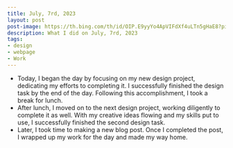 ```yaml
---
title: July, 7rd, 2023
layout: post
post-image: https://th.bing.com/th/id/OIP.E9yyYo4ApVIFdXf4uLTn5gHaE8?pid=ImgDet&rs=1
description: What I did on July, 7rd, 2023
tags:
- design
- webpage
- Work
---
```


- Today, I began the day by focusing on my new design project, dedicating my efforts to completing it. I successfully finished the design task by the end of the day. Following this accomplishment, I took a break for lunch.
- After lunch, I moved on to the next design project, working diligently to complete it as well. With my creative ideas flowing and my skills put to use, I successfully finished the second design task.
- Later, I took time to making a new blog post. Once I completed the post, I wrapped up my work for the day and made my way home.






